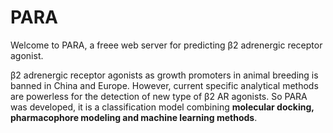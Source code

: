 # PARA
Welcome to PARA, a freee web server for predicting β2 adrenergic receptor agonist. 

β2 adrenergic receptor agonists as growth promoters in animal breeding is banned in China and Europe. However, current specific analytical methods are powerless for the detection of new type of β2 AR agonists. So PARA was developed, it is a classification model combining **molecular docking, pharmacophore modeling and machine learning methods**.
